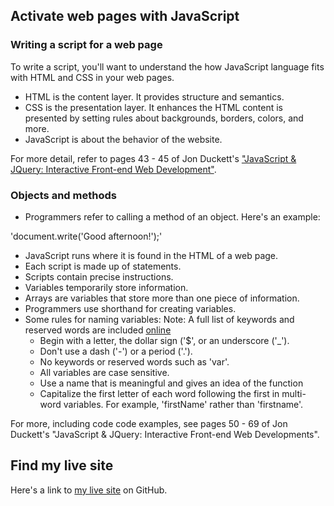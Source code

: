 ## Activate web pages with JavaScript

### Writing a script for a web page
To write a script, you'll want to understand the how JavaScript language fits with HTML and CSS in your web pages.
- HTML is the content layer. It provides structure and semantics.
- CSS is the presentation layer. It enhances the HTML content is presented by setting rules about backgrounds, borders, colors, and more. 
- JavaScript is about the behavior of the website. 

For more detail, refer to pages 43 - 45 of Jon Duckett's ["JavaScript &amp; JQuery: Interactive Front-end Web Development"](http://javascriptbook.com/).

### Objects and methods
- Programmers refer to calling a method of an object. Here's an example:

'document.write('Good afternoon!');'

- JavaScript runs where it is found in the HTML of a web page.
- Each script is made up of statements.
- Scripts contain precise instructions. 
- Variables temporarily store information.
- Arrays are variables that store more than one piece of information.
- Programmers use shorthand for creating variables.
- Some rules for naming variables:
Note: A full list of keywords and reserved words are included [online](http://javascriptbook.com/)
  - Begin with a letter, the dollar sign ('$', or an underscore ('_').
  - Don't use a dash ('-') or a period ('.').
  - No keywords or reserved words such as 'var'.
  - All variables are case sensitive.
  - Use a name that is meaningful and gives an idea of the function
  - Capitalize the first letter of each word following the first in multi-word variables. For example, 'firstName' rather than 'firstname'.

For more, including code code examples, see pages 50 - 69 of Jon Duckett's "JavaScript &amp; JQuery: Interactive Front-end Web Developments".

## Find my live site
Here's a link to [my live site](https://dbgrvll.github.io/learning-journal/) on GitHub.


